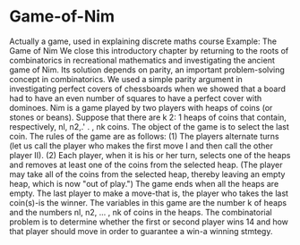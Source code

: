 # Game-of-Nim
Actually a game, used in explaining discrete maths course
Example: The Game of Nim 
We close this introductory chapter by returning to the roots of combinatorics in recreational mathematics and investigating the ancient game of Nim.  Its solution depends 
on parity, an important problem-solving concept in combinatorics. We used a simple 
parity argument in investigating perfect covers of chessboards when we showed that a 
board had to have an even number of squares to have a perfect cover with dominoes. 
Nim is a game played by two players with heaps of coins (or stones or beans). 
Suppose that there are k 2: 1 heaps of coins that contain, respectively, nl, n2,.' . , nk 
coins. The object of the game is to select the last coin. The rules of the game are as 
follows: 
(1) The players alternate turns (let us call the player who makes the first move I 
and then call the other player II). 
(2) Each player, when it is his or her turn, selects one of the heaps and removes at 
least one of the coins from the selected heap. (The player may take all of the 
coins from the selected heap, thereby leaving an empty heap, which is now "out 
of play.") 
The game ends when all the heaps are empty. The last player to make a move-that 
is, the player who takes the last coin(s)-is the winner. 
The variables in this game are the number k of heaps and the numbers nl, n2, ... , nk 
of coins in the heaps. The combinatorial problem is to determine whether the first or 
second player wins 14 and how that player should move in order to guarantee a win-a 
winning stmtegy. 
